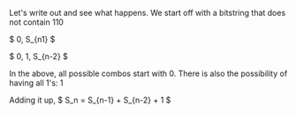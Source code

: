 Let's write out and see what happens. We start off with a bitstring that does not contain 110

$ 0, S\_{n1} $

$ 0, 1, S\_{n-2} $

In the above, all possible combos start with 0. There is also the possibility of having all 1's: 1

Adding it up, $ S_n = S\_{n-1} + S\_{n-2} + 1 $
